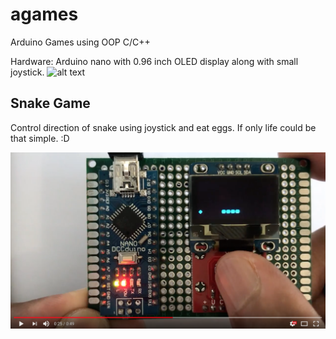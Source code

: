 # agames
Arduino Games using OOP C/C++ 

Hardware:
  Arduino nano with 0.96 inch OLED display along with small joystick.
![alt text](https://github.com/SaeedYasin/agames/blob/master/SnakeGame.gif?raw=true)

## Snake Game
Control direction of snake using joystick and eat eggs. If only life could be that simple. :D

[![Snake Game Play](https://github.com/SaeedYasin/agames/blob/master/Snake%20Game%20Youtube%20Thumbnail.png?raw=true)](https://www.youtube.com/watch?v=ztqpjjEvm6k)
